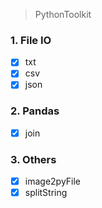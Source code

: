 > PythonToolkit

### 1. File IO

- [x] <span id="txt">txt
- [x] <span id="csv">csv
- [x] <span id="json">json

### 2. Pandas

- [x] <span id='panda_join'>join

### 3. Others

- [x] <span id="image2pyFile">image2pyFile
- [x] <span id="splitString">splitString